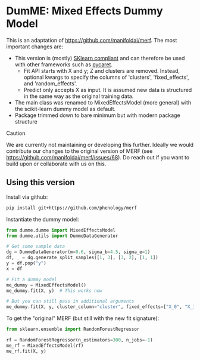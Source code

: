# DumME: Mixed Effects Dummy Model

This is an adaptation of https://github.com/manifoldai/merf. The most important changes are:

* This version is (mostly) [SKlearn
  compliant](https://scikit-learn.org/stable/developers/develop.html) and can
  therefore be used with other frameworks such as
  [pycaret](https://pycaret.gitbook.io/docs/).
  * Fit API starts with X and y; Z and clusters are removed. Instead, optional
    kwargs to specify the columns of 'clusters', 'fixed_effects', and
    'random_effects'.
  * Predict only accepts X as input. It is assumed new data is structured in the
    same way as the original training data.
* The main class was renamed to MixedEffectsModel (more general) with the
  scikit-learn dummy model as default.
* Package trimmed down to bare minimum but with modern package structure

> [!CAUTION]
> We are currently not maintaining or developing this further. Ideally we would
> contribute our changes to the original version of MERF
> (see https://github.com/manifoldai/merf/issues/68).
> Do reach out if you want to build upon or collaborate with us on this.

## Using this version

Install via github:

```bash
pip install git+https://github.com/phenology/merf
```

Instantiate the dummy model:

```python
from dumme.dumme import MixedEffectsModel
from dumme.utils import DummeDataGenerator

# Get some sample data
dg = DummeDataGenerator(m=0.6, sigma_b=4.5, sigma_e=1)
df, _ = dg.generate_split_samples([1, 3], [3, 2], [1, 1])
y = df.pop("y")
x = df

# Fit a dummy model
me_dummy = MixedEffectsModel()
me_dummy.fit(X, y)  # This works now

# But you can still pass in additional arguments
me_dummy.fit(X, y, cluster_column="cluster", fixed_effects=["X_0", "X_1", "X_2"], random_effects=["Z"])
```

To get the "original" MERF (but still with the new fit signature):

```python
from sklearn.ensemble import RandomForestRegressor

rf = RandomForestRegressor(n_estimators=300, n_jobs=-1)
me_rf = MixedEffectsModel(rf)
me_rf.fit(X, y)
```
